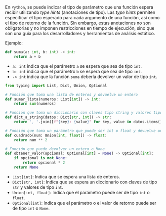 En ``Python``, se puede indicar el tipo de parámetro que una función espera recibir utilizando _type hints_ (anotaciones de tipo). Las _type hints_ permiten especificar el tipo esperado para cada argumento de una función, así como el tipo de retorno de la función. Sin embargo, estas anotaciones no son obligatorias y no imponen restricciones en tiempo de ejecución, sino que son una guía para los desarrolladores y herramientas de análisis estático.

Ejemplo:
```python
def suma(a: int, b: int) -> int:
    return a + b
```

- `a: int` indica que el parámetro `a` se espera que sea de tipo `int`.
- `b: int` indica que el parámetro `b` se espera que sea de tipo `int`.
- `-> int` indica que la función `suma` debería devolver un valor de tipo `int`.

```python
from typing import List, Dict, Union, Optional

# Función que toma una lista de enteros y devuelve un entero
def sumar_lista(numeros: List[int]) -> int:
    return sum(numeros)

# Función que toma un diccionario con claves tipo string y valores tipo int y devuelve un string
def dict_a_string(datos: Dict[str, int]) -> str:
    return ', '.join([f"{key}: {value}" for key, value in datos.items()])

# Función que toma un parámetro que puede ser int o float y devuelve un float
def cuadrado(num: Union[int, float]) -> float:
    return num ** 2

# Función que puede devolver un entero o None
def obtener_valor(opcional: Optional[int] = None) -> Optional[int]:
    if opcional is not None:
        return opcional * 2
    return None
```

- `List[int]`: Indica que se espera una lista de enteros.
- `Dict[str, int]`: Indica que se espera un diccionario con claves de tipo `str` y valores de tipo `int`.
- `Union[int, float]`: Indica que el parámetro puede ser de tipo `int` o `float`.
- `Optional[int]`: Indica que el parámetro o el valor de retorno puede ser de tipo `int` o `None`.